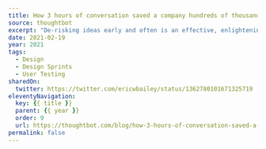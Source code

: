 ```yaml
---
title: How 3 hours of conversation saved a company hundreds of thousands of dollars
source: thoughtbot
excerpt: "De-risking ideas early and often is an effective, enlightening way of figuring out the how"
date: 2021-02-19
year: 2021
tags:
  - Design
  - Design Sprints
  - User Testing
sharedOn:
  twitter: https://twitter.com/ericwbailey/status/1362780101671325719
eleventyNavigation:
  key: {{ title }}
  parent: {{ year }}
  order: 9
  url: https://thoughtbot.com/blog/how-3-hours-of-conversation-saved-a-company-hundreds-of-thousands-of-dollars
permalink: false
---
```

